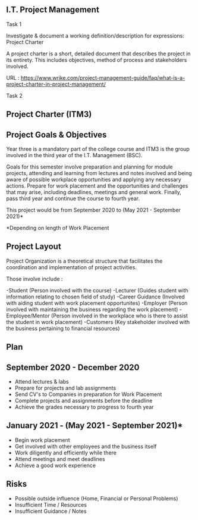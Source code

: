 I.T. Project Management
-------------------------

Task 1

Investigate & document a working definition/description for expressions: Project Charter

A project charter is a short, detailed document that describes the project in its entirety. 
This includes objectives, method of process and stakeholders involved.

URL : https://www.wrike.com/project-management-guide/faq/what-is-a-project-charter-in-project-management/

Task 2

Project Charter (ITM3) 
----------------------

Project Goals & Objectives
---------------------------

Year three is a mandatory part of the college course and ITM3 is the group involved 
in the third year of the I.T. Management (BSC).

Goals for this semester involve preparation and planning for module projects, attending and
learning from lectures and notes involved and being aware of possible workplace opportunities
and applying any necessary actions. Prepare for work placement and the opportunities
and challenges that may arise, including deadlines, meetings and general work. Finally,
pass third year and continue the course to fourth year.

This project would be from September 2020 to (May 2021 - September 2021)*

*Depending on length of Work Placement

Project Layout
---------------

Project Organization is a theoretical structure that facilitates the coordination and 
implementation of project activities.

Those involve include :

-Student (Person involved with the course)
-Lecturer (Guides student with information relating to chosen field of study)
-Career Guidance (Involved with aiding student with work placement opportunites)
-Employer (Person involved with maintaining the business regarding the work placement)
-Employee/Mentor (Person involved in the workplace who is there to assist the student in work placement)
-Customers (Key stakeholder involved with the business pertaining to financial resources)

Plan
-----

September 2020 - December 2020
-------------------------------

- Attend lectures & labs
- Prepare for projects and lab assignments
- Send CV's to Companies in preparation for Work Placement
- Complete projects and assignments before the deadline
- Achieve the grades necessary to progress to fourth year

January 2021 - (May 2021 - September 2021)*
--------------------------------------------

- Begin work placement
- Get involved with other employees and the business itself
- Work diligently and efficiently while there
- Attend meetings and meet deadlines
- Achieve a good work experience

Risks
------

- Possible outside influence (Home, Financial or Personal Problems)
- Insufficient Time / Resources
- Insufficient Guidance / Notes







